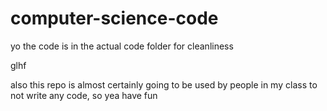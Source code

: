 # computer-science-code

yo the code is in the actual code folder for cleanliness

glhf

also this repo is almost certainly going to be used by people in my class to not write any code, so yea have fun
